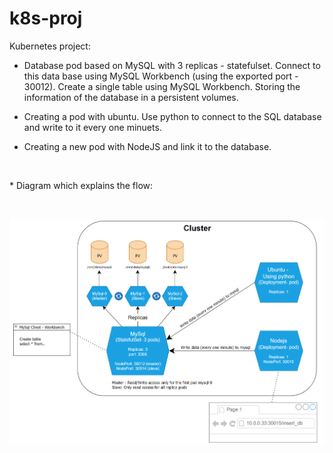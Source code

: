 # k8s-proj

Kubernetes project:

* Database pod based on MySQL with 3 replicas - statefulset. 
Connect to this data base using MySQL Workbench (using the exported port - 30012).
Create a single table using MySQL Workbench. 
Storing the information of the database in a persistent volumes.

* Creating a pod with ubuntu. Use python to connect to the SQL database and write to it every one minuets.
* Creating a new pod with NodeJS and link it to the database.

<p>&nbsp;</p>
* Diagram which explains the flow:
<p>&nbsp;</p>

![Diagram](https://github.com/kamalaweenat/k8s-project/blob/95cc74f96486ed5f3d276f897db80e26ea2a5617/k8s_arch.png)
